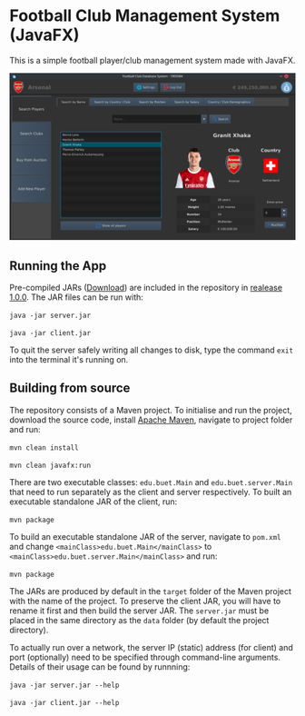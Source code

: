 # Football Club Management System (JavaFX) 
This is a simple football player/club management system made with JavaFX. 

![Preview of Football Club Management System](https://raw.githubusercontent.com/WJGalib/1-2_term-project-java/main/preview.png)

## Running the App

Pre-compiled JARs ([Download](https://github.com/WJGalib/1-2_term-project-java/releases/download/1.0.0/1-2_term-project-java_football-manager_1905084.zip)) are included in the repository in [realease 1.0.0](https://github.com/WJGalib/1-2_term-project-java/releases/tag/1.0.0).
The JAR files can be run with:

```java -jar server.jar```

```java -jar client.jar```

To quit the server safely writing all changes to disk, type the command ```exit``` into the terminal it's running on.

## Building from source

The repository consists of a Maven project. To initialise and run the project, download the source code, install [Apache Maven](https://maven.apache.org/), navigate to project folder and run:

``` mvn clean install ```

``` mvn clean javafx:run ```


There are two executable classes: ```edu.buet.Main``` and ```edu.buet.server.Main``` that need to run separately as the client and server respectively. To built an executable standalone JAR of the client, run:

 ``` mvn package ```


To build an executable standalone JAR of the server, navigate to ```pom.xml``` and change ```<mainClass>edu.buet.Main</mainClass>``` to ```<mainClass>edu.buet.server.Main</mainClass>``` and run:

 ``` mvn package ```


The JARs are produced by default in the ```target``` folder of the Maven project with the name of the project. To preserve the client JAR, you will have to rename it first and then build the server JAR. The ```server.jar``` must be placed in the same directory as the ```data``` folder (by default the project directory).


To actually run over a network, the server IP (static) address (for client) and port (optionally) need to be specified through command-line arguments. Details of their usage can be found by runnning: 

``` java -jar server.jar --help ```

``` java -jar client.jar --help ```